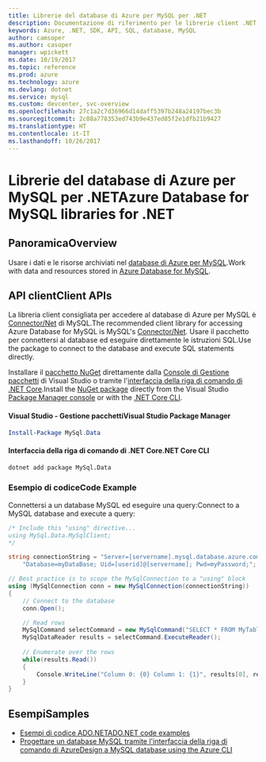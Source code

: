 ```yaml
---
title: Librerie del database di Azure per MySQL per .NET
description: Documentazione di riferimento per le librerie client .NET per il database di Azure per MySQL
keywords: Azure, .NET, SDK, API, SQL, database, MySQL
author: camsoper
ms.author: casoper
manager: wpickett
ms.date: 10/19/2017
ms.topic: reference
ms.prod: azure
ms.technology: azure
ms.devlang: dotnet
ms.service: mysql
ms.custom: devcenter, svc-overview
ms.openlocfilehash: 27c1a2c7d36966d14daff5397b248a24197bec3b
ms.sourcegitcommit: 2c08a778353ed743b9e437ed85f2e1dfb21b9427
ms.translationtype: HT
ms.contentlocale: it-IT
ms.lasthandoff: 10/26/2017
---
```

# <a name="azure-database-for-mysql-libraries-for-net"></a><span data-ttu-id="9e081-104">Librerie del database di Azure per MySQL per .NET</span><span class="sxs-lookup"><span data-stu-id="9e081-104">Azure Database for MySQL libraries for .NET</span></span>

## <a name="overview"></a><span data-ttu-id="9e081-105">Panoramica</span><span class="sxs-lookup"><span data-stu-id="9e081-105">Overview</span></span>

<span data-ttu-id="9e081-106">Usare i dati e le risorse archiviati nel [database di Azure per MySQL](/azure/mysql/overview).</span><span class="sxs-lookup"><span data-stu-id="9e081-106">Work with data and resources stored in [Azure Database for MySQL](/azure/mysql/overview).</span></span>

## <a name="client-apis"></a><span data-ttu-id="9e081-107">API client</span><span class="sxs-lookup"><span data-stu-id="9e081-107">Client APIs</span></span>

<span data-ttu-id="9e081-108">La libreria client consigliata per accedere al database di Azure per MySQL è [Connector/Net](https://dev.mysql.com/doc/connector-net/en) di MySQL.</span><span class="sxs-lookup"><span data-stu-id="9e081-108">The recommended client library for accessing Azure Database for MySQL is MySQL's [Connector/Net](https://dev.mysql.com/doc/connector-net/en).</span></span> <span data-ttu-id="9e081-109">Usare il pacchetto per connettersi al database ed eseguire direttamente le istruzioni SQL.</span><span class="sxs-lookup"><span data-stu-id="9e081-109">Use the package to connect to the database and execute SQL statements directly.</span></span> 

<span data-ttu-id="9e081-110">Installare il [pacchetto NuGet](https://www.nuget.org/packages/MySql.Data) direttamente dalla [Console di Gestione pacchetti][PackageManager] di Visual Studio o tramite l'[interfaccia della riga di comando di .NET Core][DotNetCLI].</span><span class="sxs-lookup"><span data-stu-id="9e081-110">Install the [NuGet package](https://www.nuget.org/packages/MySql.Data) directly from the Visual Studio [Package Manager console][PackageManager] or with the [.NET Core CLI][DotNetCLI].</span></span>

#### <a name="visual-studio-package-manager"></a><span data-ttu-id="9e081-111">Visual Studio - Gestione pacchetti</span><span class="sxs-lookup"><span data-stu-id="9e081-111">Visual Studio Package Manager</span></span>

```powershell
Install-Package MySql.Data
```

#### <a name="net-core-cli"></a><span data-ttu-id="9e081-112">Interfaccia della riga di comando di .NET Core</span><span class="sxs-lookup"><span data-stu-id="9e081-112">.NET Core CLI</span></span>

```bash
dotnet add package MySql.Data
```

### <a name="code-example"></a><span data-ttu-id="9e081-113">Esempio di codice</span><span class="sxs-lookup"><span data-stu-id="9e081-113">Code Example</span></span>

<span data-ttu-id="9e081-114">Connettersi a un database MySQL ed eseguire una query:</span><span class="sxs-lookup"><span data-stu-id="9e081-114">Connect to a MySQL database and execute a query:</span></span>

```csharp
/* Include this "using" directive...
using MySql.Data.MySqlClient;
*/

string connectionString = "Server=[servername].mysql.database.azure.com; " +
    "Database=myDataBase; Uid=[userid]@[servername]; Pwd=myPassword;";

// Best practice is to scope the MySqlConnection to a "using" block
using (MySqlConnection conn = new MySqlConnection(connectionString))
{
    // Connect to the database
    conn.Open();

    // Read rows
    MySqlCommand selectCommand = new MySqlCommand("SELECT * FROM MyTable", conn);
    MySqlDataReader results = selectCommand.ExecuteReader();
    
    // Enumerate over the rows
    while(results.Read())
    {
        Console.WriteLine("Column 0: {0} Column 1: {1}", results[0], results[1]);
    }
}
```

## <a name="samples"></a><span data-ttu-id="9e081-115">Esempi</span><span class="sxs-lookup"><span data-stu-id="9e081-115">Samples</span></span>

- [<span data-ttu-id="9e081-116">Esempi di codice ADO.NET</span><span class="sxs-lookup"><span data-stu-id="9e081-116">ADO.NET code examples</span></span>](/dotnet/framework/data/adonet/ado-net-code-examples)
- [<span data-ttu-id="9e081-117">Progettare un database MySQL tramite l'interfaccia della riga di comando di Azure</span><span class="sxs-lookup"><span data-stu-id="9e081-117">Design a MySQL database using the Azure CLI</span></span>](https://docs.microsoft.com/azure/mysql/tutorial-design-database-using-cli) 

[PackageManager]: https://docs.microsoft.com/nuget/tools/package-manager-console
[DotNetCLI]: https://docs.microsoft.com/dotnet/core/tools/dotnet-add-package
